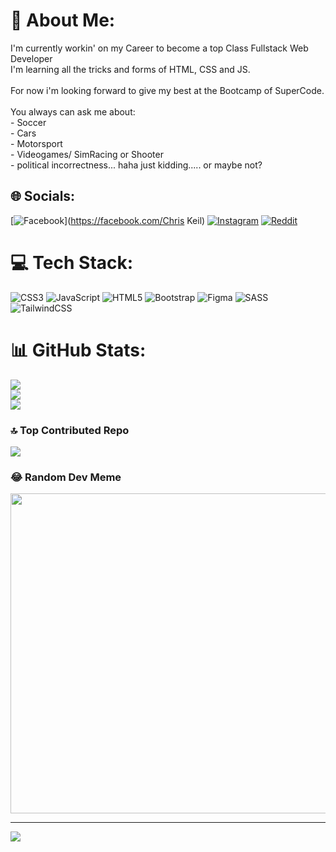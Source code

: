 # 💫 About Me:
I'm currently workin' on my Career to become a top Class Fullstack Web Developer <br>I'm learning all the tricks and forms of HTML, CSS and JS.<br><br>For now i'm looking forward to give my best at the Bootcamp of SuperCode.<br><br>You always can ask me about:<br>- Soccer<br>- Cars<br>- Motorsport<br>- Videogames/ SimRacing or Shooter<br>- political incorrectness... haha just kidding..... or maybe not?


## 🌐 Socials:
[![Facebook](https://img.shields.io/badge/Facebook-%231877F2.svg?logo=Facebook&logoColor=white)](https://facebook.com/Chris Keil) [![Instagram](https://img.shields.io/badge/Instagram-%23E4405F.svg?logo=Instagram&logoColor=white)](https://instagram.com/chriskeil4) [![Reddit](https://img.shields.io/badge/Reddit-%23FF4500.svg?logo=Reddit&logoColor=white)](https://reddit.com/user/u/MrXOne2611) 

# 💻 Tech Stack:
![CSS3](https://img.shields.io/badge/css3-%231572B6.svg?style=for-the-badge&logo=css3&logoColor=white) ![JavaScript](https://img.shields.io/badge/javascript-%23323330.svg?style=for-the-badge&logo=javascript&logoColor=%23F7DF1E) ![HTML5](https://img.shields.io/badge/html5-%23E34F26.svg?style=for-the-badge&logo=html5&logoColor=white) ![Bootstrap](https://img.shields.io/badge/bootstrap-%23563D7C.svg?style=for-the-badge&logo=bootstrap&logoColor=white) 	![Figma](https://img.shields.io/badge/figma-%23F24E1E.svg?style=for-the-badge&logo=figma&logoColor=white) ![SASS](https://img.shields.io/badge/SASS-hotpink.svg?style=for-the-badge&logo=SASS&logoColor=white) ![TailwindCSS](https://img.shields.io/badge/tailwindcss-%2338B2AC.svg?style=for-the-badge&logo=tailwind-css&logoColor=white)
# 📊 GitHub Stats:
![](https://github-readme-stats.vercel.app/api?username=ChrisK2611&theme=nightowl&hide_border=false&include_all_commits=false&count_private=false)<br/>
![](https://github-readme-streak-stats.herokuapp.com/?user=ChrisK2611&theme=nightowl&hide_border=false)<br/>
![](https://github-readme-stats.vercel.app/api/top-langs/?username=ChrisK2611&theme=nightowl&hide_border=false&include_all_commits=false&count_private=false&layout=compact)

### 🔝 Top Contributed Repo
![](https://github-contributor-stats.vercel.app/api?username=ChrisK2611&limit=5&theme=dark&combine_all_yearly_contributions=true)

### 😂 Random Dev Meme
<img src="https://rm.up.railway.app/" width="512px"/>

---
[![](https://visitcount.itsvg.in/api?id=ChrisK2611&icon=0&color=0)](https://visitcount.itsvg.in)
